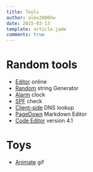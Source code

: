 ```yaml
---
title: Tools
author: alex2006hw
date: 2015-03-13
template: article.jade
comments: true
---
```


# Random tools
  - [Editor](/tools/editor/index.html) online
  - [Random](/tools/otp.html) string Generator
  - [Alarm](/tools/alarm.html) clock
  - [SPF](/tools/spfcheck.html) check 
  - [Client-side](/tools/clientsidedns.html) DNS lookup
  - [PageDown](/tools/pagedown/index.html) Markdown Editor
  - [Code Editor](/tools/codeeditor/index.html) version 4.1

# Toys
  - [Animate](/tools/animategif) gif
